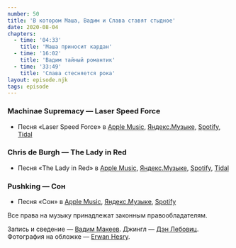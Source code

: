 ```yaml
---
number: 50
title: 'В котором Маша, Вадим и Слава ставят стыдное'
date: 2020-08-04
chapters:
  - time: '04:33'
    title: 'Маша приносит кардан'
  - time: '16:02'
    title: 'Вадим тайный романтик'
  - time: '33:49'
    title: 'Слава стесняется рока'
layout: episode.njk
tags: episode
---
```


### Machinae Supremacy — Laser Speed Force

- Песня «Laser Speed Force» в
  [Apple Music](https://music.apple.com/album/1443660526?i=1443660829),
  [Яндекс.Музыке](https://music.yandex.ru/album/590656/track/5368294),
  [Spotify](https://open.spotify.com/track/1xea5ZLbyQI7nvZlceYDPs),
  [Tidal](https://tidal.com/browse/track/17409468)

### Chris de Burgh — The Lady in Red

- Песня «The Lady in Red» в
  [Apple Music](https://music.apple.com/album/1435413615?i=1435413620),
  [Яндекс.Музыке](https://music.yandex.ru/album/5534502/track/10858),
  [Spotify](https://open.spotify.com/track/5tHbBxWjTxaQpL5SrT17Tz),
  [Tidal](https://tidal.com/browse/track/91437640?play=true)

### Pushking — Сон

- Песня «Сон» в
  [Apple Music](https://music.apple.com/album/998916771?i=998917403),
  [Яндекс.Музыке](https://music.yandex.ru/album/2780609/track/23969720),
  [Spotify](https://open.spotify.com/track/1BNdF4Z0N58AQUmtlU0K7p)

Все права на музыку принадлежат законным правообладателям.

Запись и сведение — [Вадим Макеев](https://twitter.com/pepelsbey).
Джингл — [Дэн Лебовиц](https://www.youtube.com/channel/UC38A5qHrlc_Zgua7vL4b96w).
Фотография на обложке — [Erwan Hesry](https://unsplash.com/photos/WPTHZkA-M4I).
